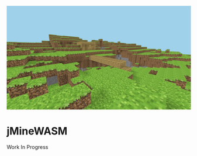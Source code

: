 ![Game Example Sceenshot](https://github.com/jackkimmins/jMineWASM/blob/main/screenshots/jMine-ExampleScreenshot.jpg)
# jMineWASM
Work In Progress
